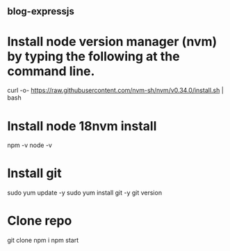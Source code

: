 ## blog-expressjs

# Install node version manager (nvm) by typing the following at the command line.
curl -o- https://raw.githubusercontent.com/nvm-sh/nvm/v0.34.0/install.sh | bash

# Install node 18nvm install <lasted version>
npm -v
node -v

# Install git
sudo yum update -y
sudo yum install git -y
git version

# Clone repo
git clone 
npm i
npm start

